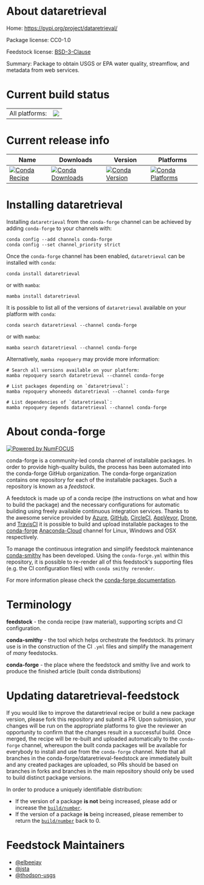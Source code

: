 About dataretrieval
===================

Home: https://pypi.org/project/dataretrieval/

Package license: CC0-1.0

Feedstock license: [BSD-3-Clause](https://github.com/conda-forge/dataretrieval-feedstock/blob/main/LICENSE.txt)

Summary: Package to obtain USGS or EPA water quality, streamflow, and metadata from web services.

Current build status
====================


<table><tr><td>All platforms:</td>
    <td>
      <a href="https://dev.azure.com/conda-forge/feedstock-builds/_build/latest?definitionId=15825&branchName=main">
        <img src="https://dev.azure.com/conda-forge/feedstock-builds/_apis/build/status/dataretrieval-feedstock?branchName=main">
      </a>
    </td>
  </tr>
</table>

Current release info
====================

| Name | Downloads | Version | Platforms |
| --- | --- | --- | --- |
| [![Conda Recipe](https://img.shields.io/badge/recipe-dataretrieval-green.svg)](https://anaconda.org/conda-forge/dataretrieval) | [![Conda Downloads](https://img.shields.io/conda/dn/conda-forge/dataretrieval.svg)](https://anaconda.org/conda-forge/dataretrieval) | [![Conda Version](https://img.shields.io/conda/vn/conda-forge/dataretrieval.svg)](https://anaconda.org/conda-forge/dataretrieval) | [![Conda Platforms](https://img.shields.io/conda/pn/conda-forge/dataretrieval.svg)](https://anaconda.org/conda-forge/dataretrieval) |

Installing dataretrieval
========================

Installing `dataretrieval` from the `conda-forge` channel can be achieved by adding `conda-forge` to your channels with:

```
conda config --add channels conda-forge
conda config --set channel_priority strict
```

Once the `conda-forge` channel has been enabled, `dataretrieval` can be installed with `conda`:

```
conda install dataretrieval
```

or with `mamba`:

```
mamba install dataretrieval
```

It is possible to list all of the versions of `dataretrieval` available on your platform with `conda`:

```
conda search dataretrieval --channel conda-forge
```

or with `mamba`:

```
mamba search dataretrieval --channel conda-forge
```

Alternatively, `mamba repoquery` may provide more information:

```
# Search all versions available on your platform:
mamba repoquery search dataretrieval --channel conda-forge

# List packages depending on `dataretrieval`:
mamba repoquery whoneeds dataretrieval --channel conda-forge

# List dependencies of `dataretrieval`:
mamba repoquery depends dataretrieval --channel conda-forge
```


About conda-forge
=================

[![Powered by
NumFOCUS](https://img.shields.io/badge/powered%20by-NumFOCUS-orange.svg?style=flat&colorA=E1523D&colorB=007D8A)](https://numfocus.org)

conda-forge is a community-led conda channel of installable packages.
In order to provide high-quality builds, the process has been automated into the
conda-forge GitHub organization. The conda-forge organization contains one repository
for each of the installable packages. Such a repository is known as a *feedstock*.

A feedstock is made up of a conda recipe (the instructions on what and how to build
the package) and the necessary configurations for automatic building using freely
available continuous integration services. Thanks to the awesome service provided by
[Azure](https://azure.microsoft.com/en-us/services/devops/), [GitHub](https://github.com/),
[CircleCI](https://circleci.com/), [AppVeyor](https://www.appveyor.com/),
[Drone](https://cloud.drone.io/welcome), and [TravisCI](https://travis-ci.com/)
it is possible to build and upload installable packages to the
[conda-forge](https://anaconda.org/conda-forge) [Anaconda-Cloud](https://anaconda.org/)
channel for Linux, Windows and OSX respectively.

To manage the continuous integration and simplify feedstock maintenance
[conda-smithy](https://github.com/conda-forge/conda-smithy) has been developed.
Using the ``conda-forge.yml`` within this repository, it is possible to re-render all of
this feedstock's supporting files (e.g. the CI configuration files) with ``conda smithy rerender``.

For more information please check the [conda-forge documentation](https://conda-forge.org/docs/).

Terminology
===========

**feedstock** - the conda recipe (raw material), supporting scripts and CI configuration.

**conda-smithy** - the tool which helps orchestrate the feedstock.
                   Its primary use is in the construction of the CI ``.yml`` files
                   and simplify the management of *many* feedstocks.

**conda-forge** - the place where the feedstock and smithy live and work to
                  produce the finished article (built conda distributions)


Updating dataretrieval-feedstock
================================

If you would like to improve the dataretrieval recipe or build a new
package version, please fork this repository and submit a PR. Upon submission,
your changes will be run on the appropriate platforms to give the reviewer an
opportunity to confirm that the changes result in a successful build. Once
merged, the recipe will be re-built and uploaded automatically to the
`conda-forge` channel, whereupon the built conda packages will be available for
everybody to install and use from the `conda-forge` channel.
Note that all branches in the conda-forge/dataretrieval-feedstock are
immediately built and any created packages are uploaded, so PRs should be based
on branches in forks and branches in the main repository should only be used to
build distinct package versions.

In order to produce a uniquely identifiable distribution:
 * If the version of a package **is not** being increased, please add or increase
   the [``build/number``](https://docs.conda.io/projects/conda-build/en/latest/resources/define-metadata.html#build-number-and-string).
 * If the version of a package **is** being increased, please remember to return
   the [``build/number``](https://docs.conda.io/projects/conda-build/en/latest/resources/define-metadata.html#build-number-and-string)
   back to 0.

Feedstock Maintainers
=====================

* [@elbeejay](https://github.com/elbeejay/)
* [@jsta](https://github.com/jsta/)
* [@thodson-usgs](https://github.com/thodson-usgs/)


